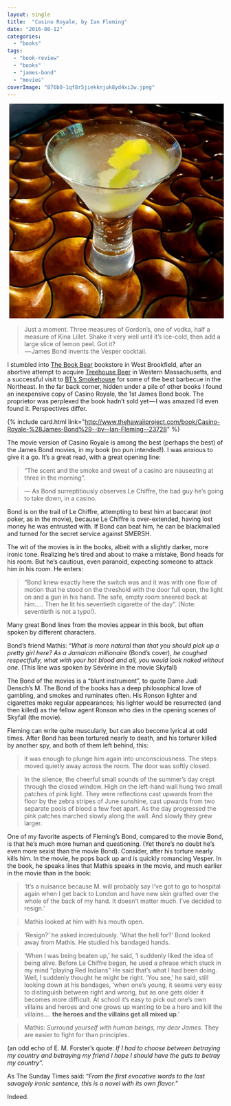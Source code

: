 ```yaml
---
layout: single
title:  "Casino Royale, by Ian Fleming"
date: "2016-08-12"
categories: 
  - "books"
tags: 
  - "book-review"
  - "books"
  - "james-bond"
  - "movies"
coverImage: "876b0-1qf8r5jiekknjuk8yd4xi2w.jpeg"
---
```


![](/assets/images/876b0-1qf8r5jiekknjuk8yd4xi2w.jpeg)

> Just a moment. Three measures of Gordon’s, one of vodka, half a measure of Kina Lillet. Shake it very well until it’s ice-cold, then add a large slice of lemon peel. Got it?  
>  — James Bond invents the Vesper cocktail.

I stumbled into [The Book Bear](http://thebookbear.com) bookstore in West Brookfield, after an abortive attempt to acquire [Treehouse Beer](http://treehousebrew.com/) in Western Massachusetts, and a successful visit to [BT’s Smokehouse](http://btsmokehouse.com/) for some of the best barbecue in the Northeast. In the far back corner, hidden under a pile of other books I found an inexpensive copy of Casino Royale, the 1st James Bond book. The proprietor was perplexed the book hadn’t sold yet — I was amazed I’d even found it. Perspectives differ.

{% include card.html link="http://www.thehawaiiproject.com/book/Casino-Royale-%28James-Bond%29--by--Ian-Fleming--23728" %}

The movie version of Casino Royale is among the best (perhaps the best) of the James Bond movies, in my book (no pun intended!). I was anxious to give it a go. It’s a great read, with a great opening line:

> “The scent and the smoke and sweat of a casino are nauseating at three in the morning”.

> — As Bond surreptitiously observes Le Chiffre, the bad guy he’s going to take down, in a casino.

Bond is on the trail of Le Chiffre, attempting to best him at baccarat (not poker, as in the movie), because Le Chiffre is over-extended, having lost money he was entrusted with. If Bond can beat him, he can be blackmailed and turned for the secret service against SMERSH.

The wit of the movies is in the books, albeit with a slightly darker, more ironic tone. Realizing he’s tired and about to make a mistake, Bond heads for his room. But he’s cautious, even paranoid, expecting someone to attack him in his room. He enters:

> “Bond knew exactly here the switch was and it was with one flow of motion that he stood on the threshold with the door full open, the light on and a gun in his hand. The safe, empty room sneered back at him….. Then he lit his seventieth cigarette of the day”. (Note: seventieth is not a typo!).

Many great Bond lines from the movies appear in this book, but often spoken by different characters.

Bond’s friend Mathis: “_What is more natural than that you should pick up a pretty girl here? As a Jamaican millionaire_ (Bond’s cover), _he coughed respectfully, what with your hot blood and all, you would look naked without one._ (This line was spoken by Sévérine in the movie Skyfall)

The Bond of the movies is a “blunt instrument”, to quote Dame Judi Densch’s M. The Bond of the books has a deep philosophical love of gambling, and smokes and ruminates often. His Ronson lighter and cigarettes make regular appearances; his lighter would be resurrected (and then killed) as the fellow agent Ronson who dies in the opening scenes of Skyfall (the movie).

Fleming can write quite muscularly, but can also become lyrical at odd times. After Bond has been tortured nearly to death, and his torturer killed by another spy, and both of them left behind, this:

> it was enough to plunge him again into unconsciousness. The steps moved quietly away across the room. The door was softly closed.

> In the silence, the cheerful small sounds of the summer’s day crept through the closed window. High on the left-hand wall hung two small patches of pink light. They were reflections cast upwards from the floor by the zebra stripes of June sunshine, cast upwards from two separate pools of blood a few feet apart. As the day progressed the pink patches marched slowly along the wall. And slowly they grew larger.

One of my favorite aspects of Fleming’s Bond, compared to the movie Bond, is that he’s much more human and questioning. (Yet there’s no doubt he’s even more sexist than the movie Bond). Consider, after his torture nearly kills him. In the movie, he pops back up and is quickly romancing Vesper. In the book, he speaks lines that Mathis speaks in the movie, and much earlier in the movie than in the book:

> ‘It’s a nuisance because M. will probably say I’ve got to go to hospital again when I get back to London and have new skin grafted over the whole of the back of my hand. It doesn’t matter much. I’ve decided to resign.’

> Mathis looked at him with his mouth open.

> ‘Resign?’ he asked incredulously. ‘What the hell for?’ Bond looked away from Mathis. He studied his bandaged hands.

> ‘When I was being beaten up,’ he said, ‘I suddenly liked the idea of being alive. Before Le Chiffre began, he used a phrase which stuck in my mind “playing Red Indians” He said that’s what I had been doing. Well, I suddenly thought he might be right. ‘You see,’ he said, still looking down at his bandages, ‘when one’s young, it seems very easy to distinguish between right and wrong, but as one gets older it becomes more difficult. At school it’s easy to pick out one’s own villains and heroes and one grows up wanting to be a hero and kill the villains…. **the heroes and the villains get all mixed up**.’

> Mathis: _Surround yourself with human beings, my dear James._ They are easier to fight for than principles.

(an odd echo of E. M. Forster’s quote: _If I had to choose between betraying my country and betraying my friend I hope I should have the guts to betray my country”._

As The Sunday Times said: “_From the first evocative words to the last savagely ironic sentence, this is a novel with its own flavor._”

Indeed.
